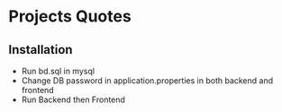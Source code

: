 # Projects Quotes

## Installation

- Run bd.sql in mysql 
- Change DB password in application.properties in both backend and frontend
- Run Backend then Frontend
